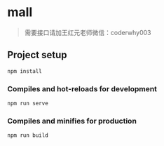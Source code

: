 # mall

> 需要接口请加王红元老师微信：coderwhy003

## Project setup
```
npm install
```

### Compiles and hot-reloads for development
```
npm run serve
```

### Compiles and minifies for production
```
npm run build
```

